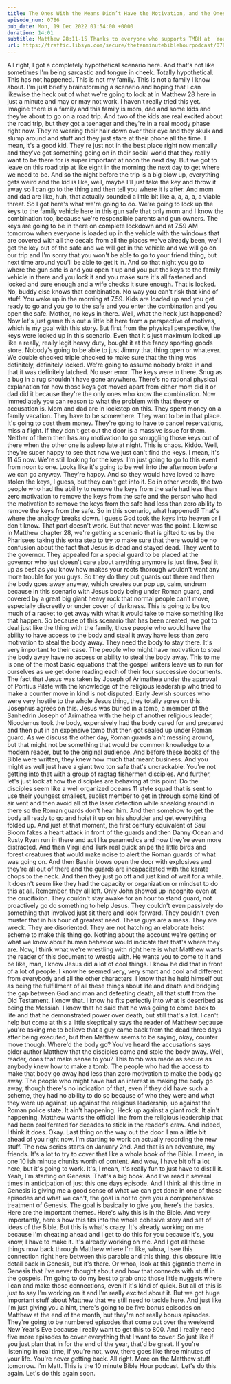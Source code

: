 ```yaml
---
title: The Ones With the Means Didn’t Have the Motivation, and the Ones With the Motivations Didn’t Have the Means
episode_num: 0786
pub_date: Mon, 19 Dec 2022 01:54:00 +0000
duration: 14:01
subtitle: Matthew 28:11-15 Thanks to everyone who supports TMBH at  You're the reason we can all do this together!  Music written and performed by 
url: https://traffic.libsyn.com/secure/thetenminutebiblehourpodcast/0786_-_The_Ones_With_the_Means_Didnt_Have_the_Motivation_and_the_Ones_With_the_Motivations_Didnt_Have_the_Means.mp3
---
```


 All right, I got a completely hypothetical scenario here. And that's not like sometimes I'm being sarcastic and tongue in cheek. Totally hypothetical. This has not happened. This is not my family. This is not a family I know about. I'm just briefly brainstorming a scenario and hoping that I can likewise the heck out of what we're going to look at in Matthew 28 here in just a minute and may or may not work. I haven't really tried this yet. Imagine there is a family and this family is mom, dad and some kids and they're about to go on a road trip. And two of the kids are real excited about the road trip, but they got a teenager and they're in a real moody phase right now. They're wearing their hair down over their eye and they skulk and slump around and stuff and they just stare at their phone all the time. I mean, it's a good kid. They're just not in the best place right now mentally and they've got something going on in their social world that they really want to be there for is super important at noon the next day. But we got to leave on this road trip at like eight in the morning the next day to get where we need to be. And so the night before the trip is a big blow up, everything gets weird and the kid is like, well, maybe I'll just take the key and throw it away so I can go to the thing and then tell you where it is after. And mom and dad are like, huh, that actually sounded a little bit like a, a, a, a, a viable threat. So I got here's what we're going to do. We're going to lock up the keys to the family vehicle here in this gun safe that only mom and I know the combination too, because we're responsible parents and gun owners. The keys are going to be in there on complete lockdown and at 7.59 AM tomorrow when everyone is loaded up in the vehicle with the windows that are covered with all the decals from all the places we've already been, we'll get the key out of the safe and we will get in the vehicle and we will go on our trip and I'm sorry that you won't be able to go to your friend thing, but next time around you'll be able to get it in. And so that night you go to where the gun safe is and you open it up and you put the keys to the family vehicle in there and you lock it and you make sure it's all fastened and locked and sure enough and a wife checks it sure enough. That is locked. No, buddy else knows that combination. No way you can't risk that kind of stuff. You wake up in the morning at 7.59. Kids are loaded up and you get ready to go and you go to the safe and you enter the combination and you open the safe. Mother, no keys in there. Well, what the heck just happened? Now let's just game this out a little bit here from a perspective of motives, which is my goal with this story. But first from the physical perspective, the keys were locked up in this scenario. Even that it's just maximum locked up like a really, really legit heavy duty, bought it at the fancy sporting goods store. Nobody's going to be able to just Jimmy that thing open or whatever. We double checked triple checked to make sure that the thing was definitely, definitely locked. We're going to assume nobody broke in and that it was definitely latched. No user error. The keys were in there. Snug as a bug in a rug shouldn't have gone anywhere. There's no rational physical explanation for how those keys got moved apart from either mom did it or dad did it because they're the only ones who know the combination. Now immediately you can reason to what the problem with that theory or accusation is. Mom and dad are in lockstep on this. They spent money on a family vacation. They have to be somewhere. They want to be in that place. It's going to cost them money. They're going to have to cancel reservations, miss a flight. If they don't get out the door is a massive issue for them. Neither of them then has any motivation to go smuggling those keys out of there when the other one is asleep late at night. This is chaos. Kiddo. Well, they're super happy to see that now we just can't find the keys. I mean, it's 11 45 now. We're still looking for the keys. I'm just going to go to this event from noon to one. Looks like it's going to be well into the afternoon before we can go anyway. They're happy. And so they would have loved to have stolen the keys, I guess, but they can't get into it. So in other words, the two people who had the ability to remove the keys from the safe had less than zero motivation to remove the keys from the safe and the person who had the motivation to remove the keys from the safe had less than zero ability to remove the keys from the safe. So in this scenario, what happened? That's where the analogy breaks down. I guess God took the keys into heaven or I don't know. That part doesn't work. But that never was the point. Likewise in Matthew chapter 28, we're getting a scenario that is gifted to us by the Pharisees taking this extra step to try to make sure that there would be no confusion about the fact that Jesus is dead and stayed dead. They went to the governor. They appealed for a special guard to be placed at the governor who just doesn't care about anything anymore is just fine. Seal it up as best as you know how makes your roots thorough wouldn't want any more trouble for you guys. So they do they put guards out there and then the body goes away anyway, which creates our pop up, calm, undrum because in this scenario with Jesus body being under Roman guard, and covered by a great big giant heavy rock that normal people can't move, especially discreetly or under cover of darkness. This is going to be too much of a racket to get away with what it would take to make something like that happen. So because of this scenario that has been created, we got to deal just like the thing with the family, those people who would have the ability to have access to the body and steal it away have less than zero motivation to steal the body away. They need the body to stay there. It's very important to their case. The people who might have motivation to steal the body away have no access or ability to steal the body away. This to me is one of the most basic equations that the gospel writers leave us to run for ourselves as we get done reading each of their four successive documents. The fact that Jesus was taken by Joseph of Arimathea under the approval of Pontius Pilate with the knowledge of the religious leadership who tried to make a counter move in kind is not disputed. Early Jewish sources who were very hostile to the whole Jesus thing, they totally agree on this. Josephus agrees on this. Jesus was buried in a tomb, a member of the Sanhedrin Joseph of Arimathea with the help of another religious leader, Nicodemus took the body, expensively had the body cared for and prepared and then put in an expensive tomb that then got sealed up under Roman guard. As we discuss the other day, Roman guards ain't messing around, but that might not be something that would be common knowledge to a modern reader, but to the original audience. And before these books of the Bible were written, they knew how much that meant business. And you might as well just have a giant two ton safe that's uncrackable. You're not getting into that with a group of ragtag fishermen disciples. And further, let's just look at how the disciples are behaving at this point. Do the disciples seem like a well organized oceans 11 style squad that is sent to use their youngest smallest, sublist member to get in through some kind of air vent and then avoid all of the laser detection while sneaking around in there so the Roman guards don't hear him. And then somehow to get the body all ready to go and hoist it up on his shoulder and get everything folded up. And just at that moment, the first century equivalent of Saul Bloom fakes a heart attack in front of the guards and then Danny Ocean and Rusty Ryan run in there and act like paramedics and now they're even more distracted. And then Virgil and Turk real quick snipe the little birds and forest creatures that would make noise to alert the Roman guards of what was going on. And then Bashir blows open the door with explosives and they're all out of there and the guards are incapacitated with the karate chops to the neck. And then they just go off and just kind of wait for a while. It doesn't seem like they had the capacity or organization or mindset to do this at all. Remember, they all left. Only John showed up incognito even at the crucifixion. They couldn't stay awake for an hour to stand guard, not proactively go do something to help Jesus. They couldn't even passively do something that involved just sit there and look forward. They couldn't even muster that in his hour of greatest need. These guys are a mess. They are wreck. They are disoriented. They are not hatching an elaborate heist scheme to make this thing go. Nothing about the account we're getting or what we know about human behavior would indicate that that's where they are. Now, I think what we're wrestling with right here is what Matthew wants the reader of this document to wrestle with. He wants you to come to it and be like, man, I know Jesus did a lot of cool things. I know he did that in front of a lot of people. I know he seemed very, very smart and cool and different from everybody and all the other characters. I know that he held himself out as being the fulfillment of all these things about life and death and bridging the gap between God and man and defeating death, all that stuff from the Old Testament. I know that. I know he fits perfectly into what is described as being the Messiah. I know that he said that he was going to come back to life and that he demonstrated power over death, but still that's a lot. I can't help but come at this a little skeptically says the reader of Matthew because you're asking me to believe that a guy came back from the dead three days after being executed, but then Matthew seems to be saying, okay, counter move though. Where'd the body go? You've heard the accusations says older author Matthew that the disciples came and stole the body away. Well, reader, does that make sense to you? This tomb was made as secure as anybody knew how to make a tomb. The people who had the access to make that body go away had less than zero motivation to make the body go away. The people who might have had an interest in making the body go away, though there's no indication of that, even if they did have such a scheme, they had no ability to do so because of who they were and what they were up against, up against the religious leadership, up against the Roman police state. It ain't happening. Heck up against a giant rock. It ain't happening. Matthew wants the official line from the religious leadership that had been proliferated for decades to stick in the reader's craw. And indeed, I think it does. Okay. Last thing on the way out the door. I am a little bit ahead of you right now. I'm starting to work on actually recording the new stuff. The new series starts on January 2nd. And that is an adventure, my friends. It's a lot to try to cover that like a whole book of the Bible. I mean, in one 10 ish minute chunks worth of content. And wow, I have bit off a lot here, but it's going to work. It's, I mean, it's really fun to just have to distill it. Yeah, I'm starting on Genesis. That's a big book. And I've read it several times in anticipation of just this one days episode. And I think all this time in Genesis is giving me a good sense of what we can get done in one of these episodes and what we can't, the goal is not to give you a comprehensive treatment of Genesis. The goal is basically to give you, here's the basics. Here are the important themes. Here's why this is in the Bible. And very importantly, here's how this fits into the whole cohesive story and set of ideas of the Bible. But this is what's crazy. It's already working on me because I'm cheating ahead and I get to do this for you because it's, you know, I have to make it. It's already working on me. And I got all these things now back through Matthew where I'm like, whoa, I see this connection right here between this parable and this thing, this obscure little detail back in Genesis, but it's there. Or whoa, look at this gigantic theme in Genesis that I've never thought about and how that connects with stuff in the gospels. I'm going to do my best to grab onto those little nuggets where I can and make those connections, even if it's kind of quick. But all of this is just to say I'm working on it and I'm really excited about it. But we got huge important stuff about Matthew that we still need to tackle here. And just like I'm just giving you a hint, there's going to be five bonus episodes on Matthew at the end of the month, but they're not really bonus episodes. They're going to be numbered episodes that come out over the weekend New Year's Eve because I really want to get this to 800. And I really need five more episodes to cover everything that I want to cover. So just like if you just plan that in for the end of the year, that'd be great. If you're listening in real time, if you're not, wow, there goes like three minutes of your life. You're never getting back. All right. More on the Matthew stuff tomorrow. I'm Matt. This is the 10 minute Bible Hour podcast. Let's do this again. Let's do this again soon.